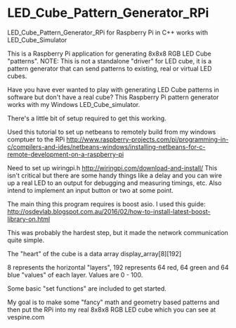 # LED_Cube_Pattern_Generator_RPi
LED_Cube_Pattern_Generator_RPi for Raspberry Pi in C++
works with LED_Cube_Simulator

This is a Raspberry Pi application for generating 8x8x8 RGB LED Cube "patterns". 
NOTE: This is not a standalone "driver" for LED cube, it is a pattern generator that can send patterns to existing, real or virtual LED cubes. 


Have you have ever wanted to play with generating LED Cube patterns in software but don't have a real cube? 
This Raspberry Pi pattern generator works with my Windows LED_Cube_simulator.

There's a little bit of setup required to get this working. 

Used this tutorial to set up netbeans to remotely build from my windows comptuer to the RPi
http://www.raspberry-projects.com/pi/programming-in-c/compilers-and-ides/netbeans-windows/installing-netbeans-for-c-remote-development-on-a-raspberry-pi

Need to set up wiringpi.h 
http://wiringpi.com/download-and-install/
This isn't critical but there are some handy things like a delay and you can wire up a real LED to an output for debugging and measuring timings, etc. Also intend to implement an input button or two at some point. 
 
The main thing this program requires is boost asio. I used this guide:
http://osdevlab.blogspot.com.au/2016/02/how-to-install-latest-boost-library-on.html

This was probably the hardest step, but it made the network communication quite simple.

The "heart" of the cube is a data array display_array[8][192]

8 represents the horizontal "layers", 192 represents 64 red, 64 green and 64 blue "values" of each layer. Values are 0 - 100. 

Some basic "set functions" are included to get started.

My goal is to make some "fancy" math and geometry based patterns and then put the RPi into my real 8x8x8 RGB LED cube which you can see at vespine.com

